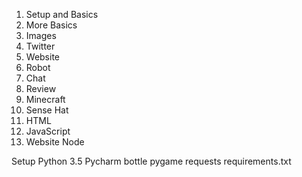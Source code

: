 

1. Setup and Basics
2. More Basics
3. Images
4. Twitter
5. Website
6. Robot
7. Chat
8. Review
9. Minecraft
10. Sense Hat
11. HTML
12. JavaScript
13. Website Node


Setup
Python 3.5
Pycharm
bottle
pygame
requests
requirements.txt

